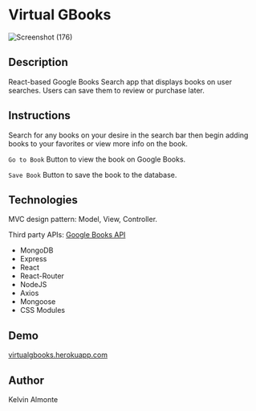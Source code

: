 # Virtual GBooks

![Screenshot (176)](https://user-images.githubusercontent.com/52462582/80656735-e2c78f00-8a4f-11ea-8892-07fa6827025b.png)

## Description
React-based Google Books Search app that displays books on user searches. Users can save them to review or purchase later.

## Instructions
Search for any books on your desire in the search bar then begin adding books to your favorites or view more info on the book.

```Go to Book``` Button to view the book on Google Books.

```Save Book``` Button to save the book to the database.

## Technologies
MVC design pattern: Model, View, Controller.

Third party APIs: [Google Books API](https://developers.google.com/books/)

* MongoDB
* Express
* React
* React-Router
* NodeJS
* Axios
* Mongoose
* CSS Modules

## Demo
[virtualgbooks.herokuapp.com](https://virtualgbooks.herokuapp.com/)

## Author
Kelvin Almonte
